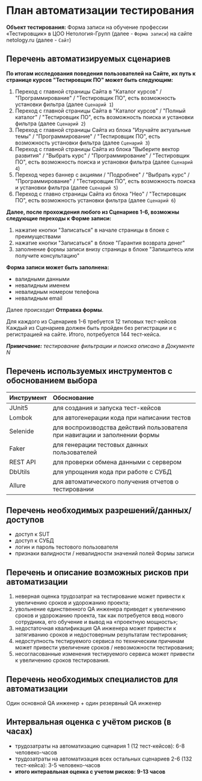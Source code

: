# План автоматизации тестирования

**Объект тестирования:** Форма записи на обучение профессии «Тестировщик» в ЦОО Нетология-Групп (далее - `Форма записи`) на сайте netology.ru (далее - `Сайт`)

## Перечень автоматизируемых сценариев

**По итогам исследования поведения пользователей на Cайте, их путь к странице курсов "Тестировщик ПО" может быть следующим:**

1.	Переход с главной страницы Сайта в "Каталог курсов" / "Программирование" / "Тестировщик ПО", есть возможность установки фильтра (далее `Сценарий 1`)
2.	Переход с главной страницы Сайта в "Каталог курсов" / "Полный каталог" / "Тестировщик ПО", есть возможность поиска и установки фильтра (далее `Сценарий 2`)
3.	Переход с главной страницы Сайта из блока "Изучайте актуальные темы" / "Программирование" / "Тестировщик ПО", есть возможность установки фильтра (далее `Сценарий 3`)
4.	Переход с главной страницы Сайта из блока "Выберите вектор развития" / "Выбрать курс" / "Программирование" / "Тестировщик ПО", есть возможность поиска и установки фильтра (далее `Сценарий 4`)
5.	Переход через баннер с акциями / "Подробнее" / "Выбрать курс" / "Программирование" / "Тестировщик ПО", есть возможность поиска и установки фильтра (далее `Сценарий 5`)
6. Переход с главно страницы Сайта из блока  "Нео" / "Тестировщик ПО", есть возможность установки фильтра (далее `Сценарий 6`)

**Далее, после прохождения любого из Сценариев 1-6, возможны следующие переходы к Форме записи:**
1. нажатие кнопки "Записаться" в начале страницы в блоке с преимуществами
2. нажатие кнопки "Записаться" в блоке "Гарантия возврата денег"
3. заполнение формы записи внизу страницы в блоке "Запишитесь или получите консультацию"

**Форма записи может быть заполнена:**
- валидными данными
- невалидным именем
- невалидным номером телефона
- невалидным email

Далее происходит **Отправка формы**.

Для каждого из Сценариев 1-6 требуется 12 типовых тест-кейсов
Каждый из Сценариев должен быть пройден без регистрации и с регистрацией на сайте.
Итого, потребуется 144 тест-кейса. 
	
***Примечание:** тестирование фильтрации и поиска описано в Документе N*
		
## Перечень используемых инструментов с обоснованием выбора

| Инструмент  | Обоснование               |
|:------------|:--------------------------|
| JUnit5      | для создания и запуска тест-кейсов
| Lombok      | для автогенерации кода при написании тестов
| Selenide    | для воспроизводства действий пользователя при навигации и заполнении формы
| Faker       | для генерации тестовых данных пользователей
| REST API    | для проверки обмена данными с сервером
| DbUtils     | для упрощения кода при работе с СУБД
| Allure      | для автоматического получения отчетов о тестировании
 

## Перечень необходимых разрешений/данных/доступов

- доступ к SUT
- доступ к СУБД
- логин и пароль тестового пользователя
- признаки валидности / невалидности значений полей Формы записи

## Перечень и описание возможных рисков при автоматизации

1.	неверная оценка трудозатрат на тестирование может привести к увеличению сроков и удорожанию проекта;
2.  увольнение единственного QA инженера приведет к увеличению сроков и удорожанию проекта, так как потребуется ввод нового сотрудника, его обучение и вывод на «проектную мощность»;
3. недостаточная квалификация QA инженера может привести к затягиванию сроков и недостоверным результатам тестирования;
4.	недоступность тестируемого сервиса по техническим причинам может привести увеличение сроков  / невозможности тестирования;
5.	несогласованные изменения тестируемого сервиса может привести к увеличению сроков тестирования.


## Перечень необходимых специалистов для автоматизации
Один основной QA инженер + один резервный QA инженер

## Интервальная оценка с учётом рисков (в часах)
- трудозатраты на автоматизацию сценария 1 (12 тест-кейсов): 6-8 человеко-часов
- трудозатраты на автоматизация всех остальных сценариев 2-6 (132 тест-кейса): 3-5 человеко-часов
- **итого интеравльная оценка с учетом рисков: 9-13 часов**



